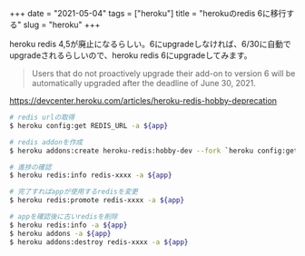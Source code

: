 +++
date = "2021-05-04"
tags = ["heroku"]
title = "herokuのredis 6に移行する"
slug = "heroku"
+++

heroku redis 4,5が廃止になるらしい。6にupgradeしなければ、6/30に自動でupgradeされるらしいので、heroku redis 6にupgradeしてみます。

> Users that do not proactively upgrade their add-on to version 6 will be automatically upgraded after the deadline of June 30, 2021.

https://devcenter.heroku.com/articles/heroku-redis-hobby-deprecation

```sh
# redis urlの取得
$ heroku config:get REDIS_URL -a ${app}

# redis addonを作成
$ heroku addons:create heroku-redis:hobby-dev --fork `heroku config:get REDIS_URL -a ${app}` -a ${app}

# 進捗の確認
$ heroku redis:info redis-xxxx -a ${app}

# 完了すればappが使用するredisを変更
$ heroku redis:promote redis-xxxx -a ${app}

# appを確認後に古いredisを削除
$ heroku redis:info -a ${app}
$ heroku addons -a ${app}
$ heroku addons:destroy redis-xxxx -a ${app}
```

